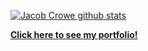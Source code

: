 [![Jacob Crowe github stats](https://github-readme-stats.vercel.app/api?username=jcrowe91&show_icons=true&theme=github_dark)](https://github.com/anuraghazra/github-readme-stats)

**[Click here to see my portfolio!](https://jcrowe91.github.io/)**
<!--
**jcrowe91/jcrowe91** is a ✨ _special_ ✨ repository because its `README.md` (this file) appears on your GitHub profile.

Here are some ideas to get you started:

- 🔭 I’m currently working on ...
- 🌱 I’m currently learning ...
- 👯 I’m looking to collaborate on ...
- 🤔 I’m looking for help with ...
- 💬 Ask me about ...
- 📫 How to reach me: ...
- 😄 Pronouns: ...
- ⚡ Fun fact: ...
-->
